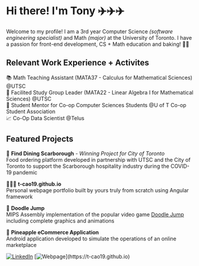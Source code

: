 # Hi there! I'm Tony ✈️✈️✈️

Welcome to my profile! I am a 3rd year Computer Science *(software engineering specialist)* and Math *(major)* at the University of Toronto. I have a passion for front-end development, CS + Math education and baking! 🍰🍪

## Relevant Work Experience + Activites
📚 Math Teaching Assistant (MATA37 - Calculus for Mathematical Sciences) @UTSC    
📖 Facilited Study Group Leader (MATA22 - Linear Algebra I for Mathematical Sciences) @UTSC   
🔖 Student Mentor for Co-op Computer Sciences Students @U of T Co-op Student Association   
📈 Co-Op Data Scientist @Telus

## Featured Projects
🍜 **Find Dining Scarborough** *- Winning Project for City of Toronto*  
Food ordering platform developed in partnership with UTSC and the City of Toronto to support the Scarborough hospitality industry during the COVID-19 pandemic   
  
👨🏻‍💻 **t-cao19.github.io**   
Personal webpage portfolio built by yours truly from scratch using Angular framework   
   
📱 **Doodle Jump**   
MIPS Assembly implementation of the popular video game [Doodle Jump](https://poki.com/en/g/doodle-jump) including complete graphics and animations  
  
📲 **Pineapple eCommerce Application**  
Android application developed to simulate the operations of an online marketplace  
  
[![LinkedIn](https://img.shields.io/badge/LinkedIn-0077B5?style=for-the-badge&logo=linkedin&logoColor=white)](https://www.linkedin.com/in/tony-cao19/)
[![Webpage](https://img.shields.io/badge/angular%20-%23DD0031.svg?&style=for-the-badge&logo=angular&logoColor=white")](https://t-cao19.github.io)
